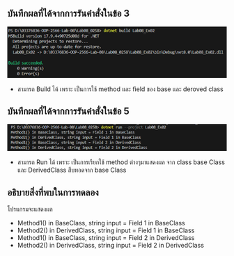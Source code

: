 ## บันทึกผลที่ได้จากการรันคำสั่งในข้อ 3

![pic](/Pictures/pic-3.png)

- สามารถ Build ได้ เพราะ เป็นการใช้ method และ field ของ base และ deroved class 

## บันทึกผลที่ได้จากการรันคำสั่งในข้อ 5

![pic](/Pictures/pic-4.png)

- สามารถ Run ได้ เพราะ เป็นการเรียกใช้ method ต่างๆมาแสดงผล จาก class base Class และ DerivedClass สืบทอดจาก base Class 

## อธิบายสิ่งที่พบในการทดลอง

โปรแกรมจะแสดงผล

- Method1() in BaseClass, string input = Field 1 in BaseClass 
- Method2() in DerivedClass, string input = Field 1 in BaseClass    
- Method1() in BaseClass, string input = Field 2 in DerivedClass    
- Method2() in DerivedClass, string input = Field 2 in DerivedClass 